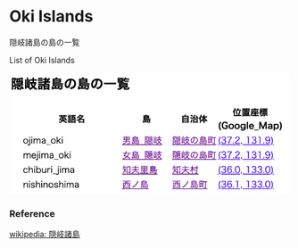 Oki Islands 
===============

隠岐諸島の島の一覧

List of Oki Islands 


![oki islands](https://github.com/ohwada/World_Countries/blob/main/geoPandas/polygon_explode/shimane/island_list/oki_islands/screenshots/oki_islands.png)

### Reference

[wikipedia: 隠岐諸島](https://ja.wikipedia.org/wiki/Category:%E9%9A%A0%E5%B2%90%E8%AB%B8%E5%B3%B6)

